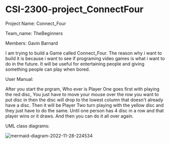 # CSI-2300-project_ConnectFour
Project Name: Connect_Four

Team_name: TheBeginners

Members: Gavin Barnard

I am trying to build a Game called Connect_Four.
The reason why i want to build it is because i want to see if programing video games is what i want to do in the future.
It will be useful for entertaining people and giving something people can play when bored.

User Manual:

After you start the prgram,
Who ever is Player One goes first with playing the red disc,
You just have to move your mouse over the row you want to put disc in then the disc will drop to the lowest column that doesn't already have a disc.
Then it will be Player Two turn playing with the yellow disc and they just have to do the same.
Until one person has 4 disc in a row and that player wins or it draws.
And then you can do it all over again.

UML class diagrams:


![mermaid-diagram-2022-11-28-224534](https://user-images.githubusercontent.com/114040561/204433789-7866b9c0-02e3-4ae2-ada8-5277228ef055.png)
